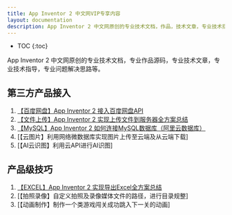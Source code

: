 ```yaml
---
title: App Inventor 2 中文网VIP专享内容
layout: documentation
description: App Inventor 2 中文网原创的专业技术文档，作品，技术文章，专业技术指导，问题解决思路等。
---
```


* TOC
{:toc}

App Inventor 2 中文网原创的专业技术文档，专业作品源码，专业技术文章，专业技术指导，专业问题解决思路等。


## 第三方产品接入

1. [【百度网盘】App Inventor 2 接入百度网盘API](pan.html)
1. [【文件上传】App Inventor 2 实现上传文件到服务器全方案总结](file_upload.html)
1. [【MySQL】App Inventor 2 如何连接MySQL数据库（阿里云数据库）](mysql.html)
1. [【云图片】利用网络微数据库实现图片上传至云端及从云端下载]
1. [【AI云识图】利用云API进行AI识图]


## 产品级技巧

1. [【EXCEL】App Inventor 2 实现导出Excel全方案总结](excel.html)
1. [【拍照录像】自定义拍照及录像媒体文件的路径，进行目录规整]
1. [【动画制作】制作一个类游戏闯关成功跳入下一关的动画]
